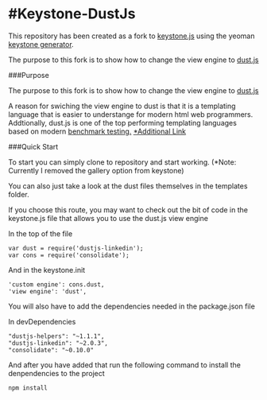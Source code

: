 #Keystone-DustJs
================

This repository has been created as a fork to [keystone.js](http://keystonejs.com/) using the yeoman [keystone generator](https://github.com/JedWatson/generator-keystone).

The purpose to this fork is to show how to change the view engine to [dust.js](http://akdubya.github.io/dustjs/)

###Purpose

The purpose to this fork is to show how to change the view engine to [dust.js](http://akdubya.github.io/dustjs/)

A reason for swiching the view engine to dust is that it is a templating language that is easier to understange for modern html web programmers. Addtionally, dust.js is one of the top performing templating languages based on modern [benchmark testing.](http://jsperf.com/js-template-engines-performance/12) [*Additional Link](http://engineering.linkedin.com/frontend/client-side-templating-throwdown-mustache-handlebars-dustjs-and-more)


###Quick Start

To start you can simply clone to repository and start working. (*Note: Currently I removed the gallery option from keystone)

You can also just take a look at the dust files themselves in the templates folder. 

If you choose this route, you may want to check out the bit of code in the keystone.js file that allows you to use the dust.js view engine

In the top of the file

    var dust = require('dustjs-linkedin');
    var cons = require('consolidate');
  
And in the keystone.init

    'custom engine': cons.dust,
    'view engine': 'dust',
    
    
You will also have to add the dependencies needed in the package.json file

In devDependencies

    "dustjs-helpers": "~1.1.1",
    "dustjs-linkedin": "~2.0.3",
    "consolidate": "~0.10.0"
    
And after you have added that run the following command to install the denpendencies to the project

    npm install
    
